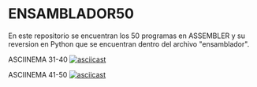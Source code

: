 # ENSAMBLADOR50
En este repositorio se encuentran los 50 programas en ASSEMBLER y su reversion en Python que se encuentran dentro del archivo "ensamblador".

ASCIINEMA 31-40
[![asciicast](https://asciinema.org/a/ro5OkIh0LvGZ55mTiNNwcRWh2.svg)](https://asciinema.org/a/ro5OkIh0LvGZ55mTiNNwcRWh2)

ASCIINEMA 41-50
[![asciicast](https://asciinema.org/a/jOlAb93QAkhA6dHKWHZgGEt74.svg)](https://asciinema.org/a/jOlAb93QAkhA6dHKWHZgGEt74)
